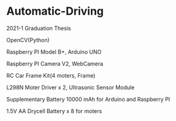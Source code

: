 # Automatic-Driving
2021-1 Graduation Thesis



OpenCV(Python)

Raspberry PI Model B+, Arduino UNO

Raspberry PI Camera V2, WebCamera

RC Car Frame Kit(4 moters, Frame)

L298N Moter Driver x 2, Ultrasonic Sensor Module

Supplementary Battery 10000 mAh for Arduino and Raspberry PI

1.5V AA Drycell Battery x 8 for moters
